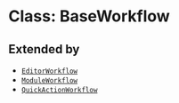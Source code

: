 # Class: BaseWorkflow

## Extended by

- [`EditorWorkflow`](../../3p/editor-workflow/classes/editor-workflow.md)
- [`ModuleWorkflow`](../../3p/module-workflow/classes/module-workflow.md)
- [`QuickActionWorkflow`](../../3p/quick-action-workflow/classes/quick-action-workflow.md)
